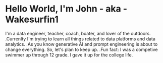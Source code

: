 # Hello World, I'm John - aka - Wakesurfin1
I'm a data engineer, teacher, coach, boater, and lover of the outdoors.
\.Currenlty I'm trying to learn all things related to data platforms and data analytics.
\.As you know generative AI and prompt engineering is about to change everything. So, let's plan to keep up.
\.Fun fact: I was a competive swimmer up through 12 grade.  I gave it up for the college life.
